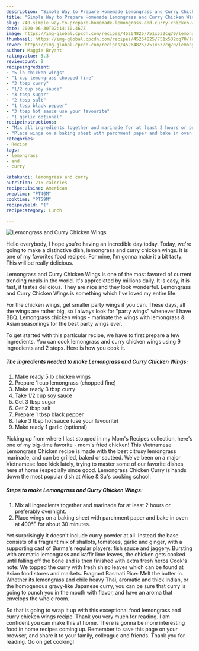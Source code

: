 ```yaml
---
description: "Simple Way to Prepare Homemade Lemongrass and Curry Chicken Wings"
title: "Simple Way to Prepare Homemade Lemongrass and Curry Chicken Wings"
slug: 740-simple-way-to-prepare-homemade-lemongrass-and-curry-chicken-wings
date: 2020-06-30T02:14:10.467Z
image: https://img-global.cpcdn.com/recipes/45264825/751x532cq70/lemongrass-and-curry-chicken-wings-recipe-main-photo.jpg
thumbnail: https://img-global.cpcdn.com/recipes/45264825/751x532cq70/lemongrass-and-curry-chicken-wings-recipe-main-photo.jpg
cover: https://img-global.cpcdn.com/recipes/45264825/751x532cq70/lemongrass-and-curry-chicken-wings-recipe-main-photo.jpg
author: Maggie Bryant
ratingvalue: 3.3
reviewcount: 9
recipeingredient:
- "5 lb chicken wings"
- "1 cup lemongrass chopped fine"
- "3 tbsp curry"
- "1/2 cup soy sauce"
- "3 tbsp sugar"
- "2 tbsp salt"
- "1 tbsp black pepper"
- "3 tbsp hot sauce use your favourite"
- "1 garlic optional"
recipeinstructions:
- "Mix all ingredients together and marinade for at least 2 hours or preferably overnight."
- "Place wings on a baking sheet with parchment paper and bake in oven at 400°F for about 30 minutes."
categories:
- Recipe
tags:
- lemongrass
- and
- curry

katakunci: lemongrass and curry 
nutrition: 216 calories
recipecuisine: American
preptime: "PT40M"
cooktime: "PT59M"
recipeyield: "1"
recipecategory: Lunch

---
```



![Lemongrass and Curry Chicken Wings](https://img-global.cpcdn.com/recipes/45264825/751x532cq70/lemongrass-and-curry-chicken-wings-recipe-main-photo.jpg)

Hello everybody, I hope you're having an incredible day today. Today, we're going to make a distinctive dish, lemongrass and curry chicken wings. It is one of my favorites food recipes. For mine, I'm gonna make it a bit tasty. This will be really delicious.

Lemongrass and Curry Chicken Wings is one of the most favored of current trending meals in the world. It's appreciated by millions daily. It is easy, it is fast, it tastes delicious. They are nice and they look wonderful. Lemongrass and Curry Chicken Wings is something which I've loved my entire life.

For the chicken wings, get smaller party wings if you can. These days, all the wings are rather big, so I always look for &#34;party wings&#34; whenever I have BBQ. Lemongrass chicken wings - marinate the wings with lemongrass &amp; Asian seasonings for the best party wings ever.


To get started with this particular recipe, we have to first prepare a few ingredients. You can cook lemongrass and curry chicken wings using 9 ingredients and 2 steps. Here is how you cook it.

<!--inarticleads1-->

##### The ingredients needed to make Lemongrass and Curry Chicken Wings:

1. Make ready 5 lb chicken wings
1. Prepare 1 cup lemongrass (chopped fine)
1. Make ready 3 tbsp curry
1. Take 1/2 cup soy sauce
1. Get 3 tbsp sugar
1. Get 2 tbsp salt
1. Prepare 1 tbsp black pepper
1. Take 3 tbsp hot sauce (use your favourite)
1. Make ready 1 garlic (optional)


Picking up from where I last stopped in my Mom&#39;s Recipes collection, here&#39;s one of my big-time favorite - mom&#39;s fried chicken! This Vietnamese Lemongrass Chicken recipe is made with the best citrusy lemongrass marinade, and can be grilled, baked or sautéed. We&#39;ve been on a major Vietnamese food kick lately, trying to master some of our favorite dishes here at home (especially since good. Lemongrass Chicken Curry is hands down the most popular dish at Alice &amp; Su&#39;s cooking school. 

<!--inarticleads2-->

##### Steps to make Lemongrass and Curry Chicken Wings:

1. Mix all ingredients together and marinade for at least 2 hours or preferably overnight.
1. Place wings on a baking sheet with parchment paper and bake in oven at 400°F for about 30 minutes.


Yet surprisingly it doesn&#39;t include curry powder at all. Instead the base consists of a fragrant mix of shallots, tomatoes, garlic and ginger, with a supporting cast of Burma&#39;s regular players: fish sauce and jaggery. Bursting with aromatic lemongrass and kaffir lime leaves, the chicken gets cooked until falling off the bone and is then finished with extra fresh herbs Cook&#39;s note: We topped the curry with fresh shiso leaves which can be found at Asian food stores and markets. Fragrant Basmati Rice: Melt the butter in. Whether its lemongrass and chile heavy Thai, aromatic and thick Indian, or the homogenous gravy-like Japanese curry, you can be sure that curry is going to punch you in the mouth with flavor, and have an aroma that envelops the whole room. 

So that is going to wrap it up with this exceptional food lemongrass and curry chicken wings recipe. Thank you very much for reading. I am confident you can make this at home. There is gonna be more interesting food in home recipes coming up. Remember to save this page on your browser, and share it to your family, colleague and friends. Thank you for reading. Go on get cooking!
